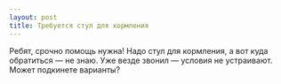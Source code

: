 ```yaml
---
layout: post 
title: Требуется стул для кормления 
--- 
```

Ребят, срочно помощь нужна! Надо стул для кормления, а вот куда обратиться — не знаю. Уже везде звонил — условия не устраивают. Может подкинете варианты?